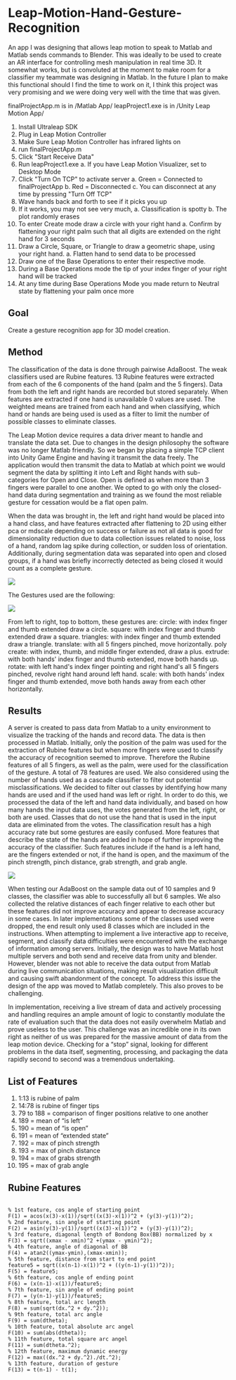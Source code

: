 # Leap-Motion-Hand-Gesture-Recognition
An app I was designing that allows leap motion to speak to Matlab and Matlab sends commands to Blender. This was ideally to be used to create an AR interface for controlling mesh manipulation in real time 3D. It somewhat works, but is convoluted at the moment to make room for a classifier my teammate was designing in Matlab. In the future I plan to make this functional should I find the time to work on it, I think this project was very promising and we were doing very well with the time that was given. 

finalProjectApp.m is in /Matlab App/
leapProject1.exe is in /Unity Leap Motion App/


1. Install Ultraleap SDK
2. Plug in Leap Motion Controller
3. Make Sure Leap Motion Controller has infrared lights on
4. run finalProjectApp.m
5. Click "Start Receive Data"
6. Run leapProject1.exe
	a. If you have Leap Motion Visualizer, set to Desktop Mode
7. Click "Turn On TCP" to activate server
	a. Green = Connected to finalProjectApp
	b. Red = Disconnected
	c. You can disconnect at any time by pressing "Turn Off TCP"
8. Wave hands back and forth to see if it picks you up
9. If it works, you may not see very much, 
	a. Classification is spotty
	b. The plot randomly erases
10. To enter Create mode draw a circle with your right hand 
	a. Confirm by flattening your right palm such that all digits are extended on the right hand for 3 seconds
11. Draw a Circle, Square, or Triangle to draw a geometric shape, using your right hand.
	a. Flatten hand to send data to be processed
12. Draw one of the Base Operations to enter their respective mode. 
13. During a Base Operations mode the tip of your index finger of your right hand will be tracked 
14. At any time during Base Operations Mode you made return to Neutral state by flattening your palm once more

<h2>Goal</h2>
Create a gesture recognition app for 3D model creation.
<h2>Method</h2>
The classification of the data is done through pairwise AdaBoost. The weak classifiers used are
Rubine features. 13 Rubine features were extracted from each of the 6 components of the hand
(palm and the 5 fingers). Data from both the left and right hands are recorded but stored
separately. When features are extracted if one hand is unavailable 0 values are used. The
weighted means are trained from each hand and when classifying, which hand or hands are
being used is used as a filter to limit the number of possible classes to eliminate classes.

The Leap Motion device requires a data driver meant to handle and translate the data set. Due
to changes in the design philosophy the software was no longer Matlab friendly. So we began by
placing a simple TCP client into Unity Game Engine and having it transmit the data freely. The
application would then transmit the data to Matlab at which point we would segment the data by
splitting it into Left and Right hands with sub-categories for Open and Close. Open is defined as
when more than 3 fingers were parallel to one another. We opted to go with only the
closed-hand data during segmentation and training as we found the most reliable gesture for
cessation would be a flat open palm.

When the data was brought in, the left and right hand would be placed into a hand class, and
have features extracted after flattening to 2D using either pca or mdscale depending on success
or failure as not all data is good for dimensionality reduction due to data collection issues related
to noise, loss of a hand, random lag spike during collection, or sudden loss of orientation.
Additionally, during segmentation data was separated into open and closed groups, if a hand
was briefly incorrectly detected as being closed it would count as a complete gesture.

<p><img src="https://i.imgur.com/rFIVeve.png"/></p>
The Gestures used are the following:
<p><img src="https://i.imgur.com/SOXO0nV.png"/></p>
From left to right, top to bottom, these gestures are:
circle: with index finger and thumb extended draw a circle.
square: with index finger and thumb extended draw a square.
triangles: with index finger and thumb extended draw a triangle.
translate: with all 5 fingers pinched, move horizontally.
poly create: with index, thumb, and middle finger extended, draw a plus.
extrude: with both hands' index finger and thumb extended, move both hands up.
rotate: with left hand's index finger pointing and right hand's all 5 fingers pinched, revolve right
hand around left hand.
scale: with both hands' index finger and thumb extended, move both hands away from each
other horizontally.
<h2>Results</h2>
A server is created to pass data from Matlab to a unity environment to visualize the tracking of
the hands and record data. The data is then processed in Matlab. Initially, only the position of
the palm was used for the extraction of Rubine features but when more fingers were used to
classify the accuracy of recognition seemed to improve. Therefore the Rubine features of all 5
fingers, as well as the palm, were used for the classification of the gesture. A total of 78 features
are used. We also considered using the number of hands used as a cascade classifier to filter
out potential misclassifications. We decided to filter out classes by identifying how many hands
are used and if the used hand was left or right. In order to do this, we processed the data of the
left and hand data individually, and based on how many hands the input data uses, the votes
generated from the left, right, or both are used. Classes that do not use the hand that is used in
the input data are eliminated from the votes. The classification result has a high accuracy rate
but some gestures are easily confused. More features that describe the state of the hands are
added in hope of further improving the accuracy of the classifier. Such features include if the
hand is a left hand, are the fingers extended or not, if the hand is open, and the maximum of the
pinch strength, pinch distance, grab strength, and grab angle.

<p><img src="https://i.imgur.com/xvJp1Ek.png"/></p>
When testing our AdaBoost on the sample data out of 10 samples and 9 classes, the classifier
was able to successfully all but 6 samples. We also collected the relative distances of each
finger relative to each other but these features did not improve accuracy and appear to
decrease accuracy in some cases. In later implementations some of the classes used were
dropped, the end result only used 8 classes which are included in the instructions.
When attempting to implement a live interactive app to receive, segment, and classify data
difficulties were encountered with the exchange of information among servers. Initially, the
design was to have Matlab host multiple servers and both send and receive data from unity and
blender. However, blender was not able to receive the data output from Matlab during live
communication situations, making result visualization difficult and causing swift abandonment of
the concept. To address this issue the design of the app was moved to Matlab completely. This
also proves to be challenging.

In implementation, receiving a live stream of data and actively processing and handling requires
an ample amount of logic to constantly modulate the rate of evaluation such that the data does
not easily overwhelm Matlab and prove useless to the user. This challenge was an incredible
one in its own right as neither of us was prepared for the massive amount of data from the leap
motion device. Checking for a “stop” signal, looking for different problems in the data itself,
segmenting, processing, and packaging the data rapidly second to second was a tremendous
undertaking.

<h2>List of Features</h2>
<ol>
<li>1:13 is rubine of palm</li>
<li>14:78 is rubine of finger tips</li>
<li>79 to 188 = comparison of finger positions relative to one another</li>
<li>189 = mean of “is left”</li>
<li>190 = mean of “is open”</li>
<li>191 = mean of “extended state”</li>
<li>192 = max of pinch strength</li>
<li>193 = max of pinch distance</li>
<li>194 = max of grabs strength</li>
<li>195 = max of grab angle</li>
</ol>
<h2>Rubine Features</h2>
<code>
% 1st feature, cos angle of starting point
F(1) = acos(x(3)-x(1))/sqrt((x(3)-x(1))^2 + (y(3)-y(1))^2);
% 2nd feature, sin angle of starting point
F(2) = asin(y(3)-y(1))/sqrt((x(3)-x(1))^2 + (y(3)-y(1))^2);
% 3rd feature, diagonal length of Bondong Box(BB) normalized by x
F(3) = sqrt((xmax - xmin)^2 +(ymax - ymin)^2);
% 4th feature, angle of diagonal of BB
F(4) = atan2((ymax-ymin),(xmax-xmin));
% 5th feature, distance from start to end point
feature5 = sqrt((x(n-1)-x(1))^2 + ((y(n-1)-y(1))^2));
F(5) = feature5;
% 6th feature, cos angle of ending point
F(6) = (x(n-1)-x(1))/feature5;
% 7th feature, sin angle of ending point
F(7) = (y(n-1)-y(1))/feature5;
% 8th feature, total arc length
F(8) = sum(sqrt(dx.^2 + dy.^2));
% 9th feature, total arc angle
F(9) = sum(dtheta);
% 10th feature, total absolute arc angel
F(10) = sum(abs(dtheta));
% 11th feature, total square arc angel
F(11) = sum(dtheta.^2);
% 12th feature, maximum dynamic energy
F(12) = max((dx.^2 + dy.^2)./dt.^2);
% 13th feature, duration of gesture
F(13) = t(n-1) - t(1);
</code>
